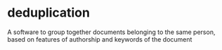 # deduplication
A software to group together documents belonging to the same person, based on features of authorship and keywords of the document
